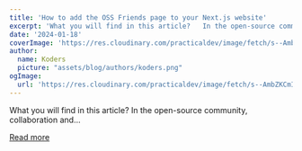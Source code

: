 ```yaml
---
title: 'How to add the OSS Friends page to your Next.js website'
excerpt: 'What you will find in this article?   In the open-source community, collaboration and...'
date: '2024-01-18'
coverImage: 'https://res.cloudinary.com/practicaldev/image/fetch/s--AmbZKCmI--/c_imagga_scale,f_auto,fl_progressive,h_420,q_auto,w_1000/https://dev-to-uploads.s3.amazonaws.com/uploads/articles/6ixskb7dxkyiiir7saml.png'
author:
  name: Koders
  picture: "assets/blog/authors/koders.png"
ogImage:
  url: 'https://res.cloudinary.com/practicaldev/image/fetch/s--AmbZKCmI--/c_imagga_scale,f_auto,fl_progressive,h_420,q_auto,w_1000/https://dev-to-uploads.s3.amazonaws.com/uploads/articles/6ixskb7dxkyiiir7saml.png'
---
```


What you will find in this article?   In the open-source community, collaboration and...

[Read more](https://dev.to/mfts/how-to-add-the-oss-friends-page-to-your-nextjs-website-2d7h)
